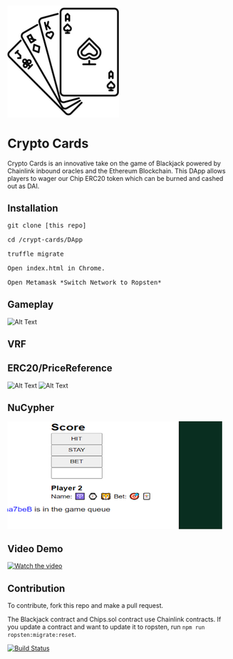 <img src="logo.png" height="250" width="250">

# Crypto Cards
Crypto Cards is an innovative take on the game of Blackjack powered by Chainlink inbound oracles and the Ethereum Blockchain. This DApp allows players to wager our Chip ERC20 token which can be burned and cashed out as DAI.

## Installation
<pre>
git clone [this repo]

cd /crypt-cards/DApp

truffle migrate

Open index.html in Chrome.

Open Metamask *Switch Network to Ropsten*
</pre>

## Gameplay
![Alt Text](https://media.giphy.com/media/lrzMxw9R4uCkJzfgOi/giphy.gif)

## VRF


## ERC20/PriceReference
![Alt Text](https://media.giphy.com/media/MAp4x5x5Rub2EQSTXr/giphy.gif)
![Alt Text](https://media.giphy.com/media/Qx5dDgvgAnH4TjW6K7/giphy.gif)

## NuCypher
<img src="nucypher-clip.png" height="242" width="482">

## Video Demo
[![Watch the video](https://imgur.com/hfwarJ3.gif)](https://youtu.be/3qQtOfUFi2A)

## Contribution
To contribute, fork this repo and make a pull request.

The Blackjack contract and Chips.sol contract use Chainlink contracts. If you update a contract and want to update it to ropsten, run `npm run ropsten:migrate:reset`.

[![Build Status](https://travis-ci.org/coderrick/drill.svg?branch=master)](https://travis-ci.org/coderrick/drill)

